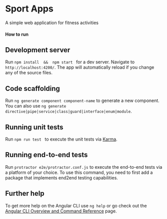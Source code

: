 # Sport Apps
A simple web application for fitness activities

#### How to run

## Development server

Run `npm install  &&  npm start ` for a dev server. Navigate to `http://localhost:4200/`. The app will automatically reload if you change any of the source files.

## Code scaffolding

Run `ng generate component component-name` to generate a new component. You can also use `ng generate directive|pipe|service|class|guard|interface|enum|module`.

## Running unit tests

Run `npm run test ` to execute the unit tests via [Karma](https://karma-runner.github.io).

## Running end-to-end tests

Run `protractor e2e/protractor.conf.js` to execute the end-to-end tests via a platform of your choice. To use this command, you need to first add a package that implements end2end testing capabilities.

## Further help

To get more help on the Angular CLI use `ng help` or go check out the [Angular CLI Overview and Command Reference](https://angular.io/cli) page.

